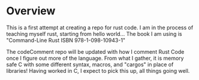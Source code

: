 # Overview
This is a first attempt at creating a repo for rust code. I am in
the process of teaching myself rust, starting from hello world...
The book I am using is "Command-Line Rust ISBN 978-1-098-10943-1"

The codeComment repo will be updated with how I comment Rust Code
once I figure out more of the language. From what I gather, it is
memory safe C with some different syntax, macros, and "cargos" in
place of libraries! Having worked in C, I expect to pick this up,
all things going well.
